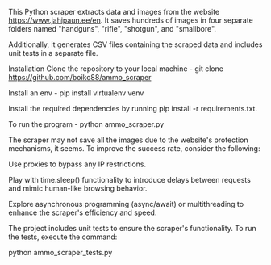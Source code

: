 This Python scraper extracts data and images from the website https://www.jahipaun.ee/en. It saves hundreds of images in four separate folders named "handguns", "rifle", "shotgun", and "smallbore". 

Additionally, it generates CSV files containing the scraped data and includes unit tests in a separate file.

Installation
Clone the repository to your local machine - git clone https://github.com/boiko88/ammo_scraper

Install an env - pip install virtualenv venv

Install the required dependencies by running pip install -r requirements.txt.

To run the program  - python ammo_scraper.py

The scraper may not save all the images due to the website's protection mechanisms, it seems. To improve the success rate, consider the following:

Use proxies to bypass any IP restrictions.

Play with time.sleep() functionality to introduce delays between requests and mimic human-like browsing behavior.

Explore asynchronous programming (async/await) or multithreading to enhance the scraper's efficiency and speed.

The project includes unit tests to ensure the scraper's functionality. To run the tests, execute the command: 

python ammo_scraper_tests.py